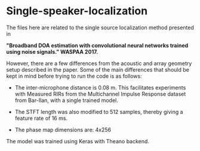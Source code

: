 # Single-speaker-localization

The files here are related to the single source localization method presented in 

**"Broadband DOA estimation with convolutional neural networks trained using noise signals." WASPAA 2017.** 

However, there are a few differences from the acoustic and array geometry setup described in the paper. Some of the main differences that should be kept in mind before trying to run the code is as follows:

- The inter-microphone distance is 0.08 m. This facilitates experiments with Measured RIRs from the Multichannel Impulse Response dataset from Bar-Ilan, with a single trained model.

- The STFT length was also modified to 512 samples, thereby giving a feature rate of 16 ms. 

- The phase map dimensions are: 4x256

The model was trained using Keras with Theano backend. 
